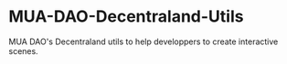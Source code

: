 # MUA-DAO-Decentraland-Utils
MUA DAO's Decentraland utils to help developpers to create interactive scenes.
